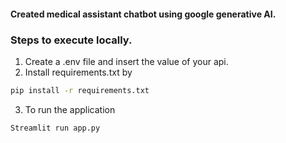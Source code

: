 #### Created medical assistant chatbot using google generative AI.

### Steps to execute locally.

1. Create a .env file and insert the value of your api.
2. Install requirements.txt by
 
```bash
pip install -r requirements.txt
```
   
3. To run the application

```bash
Streamlit run app.py
```
